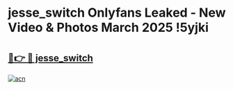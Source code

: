 # jesse_switch Onlyfans Leaked - New Video & Photos March 2025 !5yjki

# <h2><a href="https://lwoqa5.iuczelnia.edu.pl?title=jesse_switch&ref=5yjki">🔗👉 🔴 jesse_switch</a></h2>

[![acn](https://github.com/user-attachments/assets/0f9c940e-d8b0-45ae-aac7-cd30a18b3e1c)](https://lwoqa5.iuczelnia.edu.pl?title=jesse_switch&ref=5yjki)

